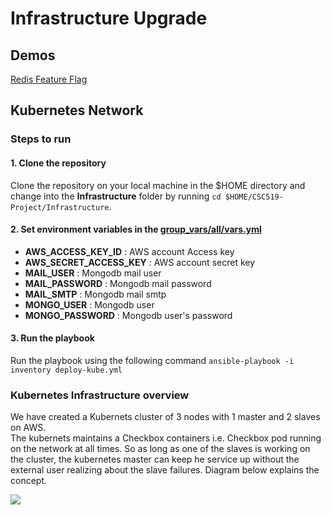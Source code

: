 # Infrastructure Upgrade

## Demos
[Redis Feature Flag](https://youtu.be/EVDjo-KJ-40)

## Kubernetes Network

### Steps to run
#### 1. Clone the repository
Clone the repository on your local machine in the $HOME directory and change into the __Infrastructure__ folder by running `cd $HOME/CSC519-Project/Infrastructure`.
#### 2.  Set environment variables in the [group_vars/all/vars.yml](https://github.ncsu.edu/asaxena3/CSC519-Project/blob/74876a5b22a733d8c2fcebb3d39909893e7b2ae6/Infrastructure/group_vars/all/vars.yml#L1)  
+ __AWS_ACCESS_KEY_ID__ : AWS account Access key
+ __AWS_SECRET_ACCESS_KEY__ : AWS account secret key
+ __MAIL_USER__ : Mongodb mail user
+ __MAIL_PASSWORD__ :  Mongodb mail password
+ __MAIL_SMTP__ : Mongodb mail smtp
+ __MONGO_USER__ : Mongodb user
+ __MONGO_PASSWORD__ : Mongodb user's password

#### 3. Run the playbook
Run the playbook using the following command `ansible-playbook -i inventory deploy-kube.yml`


### Kubernetes Infrastructure overview
We have created a Kubernets cluster of 3 nodes with 1 master and 2 slaves on AWS.  
The kubernets maintains a Checkbox containers i.e. Checkbox pod running on the network at all times. So as long as one of the slaves is working on the cluster, the kubernetes master can keep he service up without the external user realizing about the slave failures. Diagram below explains the concept.

![](https://github.ncsu.edu/asaxena3/CSC519-Project/blob/Milestone3/tutorial-material/k8s.png)


